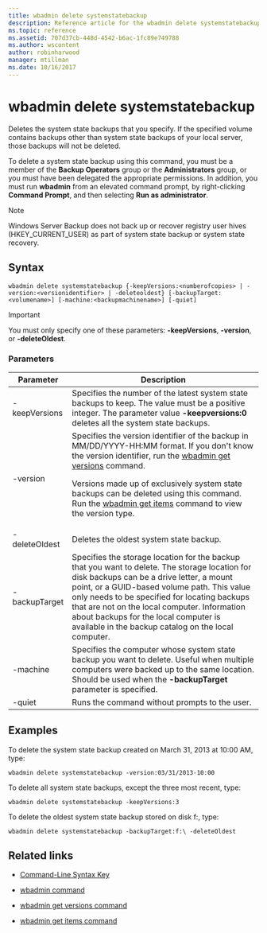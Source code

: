 ```yaml
---
title: wbadmin delete systemstatebackup
description: Reference article for the wbadmin delete systemstatebackup command, which deletes the system state backups that you specify.
ms.topic: reference
ms.assetid: 707d37cb-448d-4542-b6ac-1fc89e749788
ms.author: wscontent
author: robinharwood
manager: mtillman
ms.date: 10/16/2017
---
```


# wbadmin delete systemstatebackup

Deletes the system state backups that you specify. If the specified volume contains backups other than system state backups of your local server, those backups will not be deleted.

To delete a system state backup using this command, you must be a member of the **Backup Operators** group or the **Administrators** group, or you must have been delegated the appropriate permissions. In addition, you must run **wbadmin** from an elevated command prompt, by right-clicking **Command Prompt**, and then selecting **Run as administrator**.

> [!NOTE]
> Windows Server Backup does not back up or recover registry user hives (HKEY_CURRENT_USER) as part of system state backup or system state recovery.

## Syntax

```
wbadmin delete systemstatebackup {-keepVersions:<numberofcopies> | -version:<versionidentifier> | -deleteoldest} [-backupTarget:<volumename>] [-machine:<backupmachinename>] [-quiet]
```

> [!IMPORTANT]
> You must only specify one of these parameters: **-keepVersions**, **-version**, or **-deleteOldest**.

### Parameters

| Parameter | Description |
|--|--|
| -keepVersions | Specifies the number of the latest system state backups to keep. The value must be a positive integer. The parameter value **-keepversions:0** deletes all the system state backups. |
| -version | Specifies the version identifier of the backup in MM/DD/YYYY-HH:MM format. If you don't know the version identifier, run the [wbadmin get versions](wbadmin-get-versions.md) command.<p>Versions made up of exclusively system state backups can be deleted using this command. Run the [wbadmin get items](wbadmin-get-items.md) command to view the version type. |
| -deleteOldest | Deletes the oldest system state backup. |
| -backupTarget | Specifies the storage location for the backup that you want to delete. The storage location for disk backups can be a drive letter, a mount point, or a GUID-based volume path. This value only needs to be specified for locating backups that are not on the local computer. Information about backups for the local computer is available in the backup catalog on the local computer. |
| -machine | Specifies the computer whose system state backup you want to delete. Useful when multiple computers were backed up to the same location. Should be used when the **-backupTarget** parameter is specified. |
| -quiet | Runs the command without prompts to the user. |

## Examples

To delete the system state backup created on March 31, 2013 at 10:00 AM, type:

```
wbadmin delete systemstatebackup -version:03/31/2013-10:00
```

To delete all system state backups, except the three most recent, type:

```
wbadmin delete systemstatebackup -keepVersions:3
```

To delete the oldest system state backup stored on disk f:, type:

```
wbadmin delete systemstatebackup -backupTarget:f:\ -deleteOldest
```

## Related links

- [Command-Line Syntax Key](command-line-syntax-key.md)

- [wbadmin command](wbadmin.md)

- [wbadmin get versions command](wbadmin-get-versions.md)

- [wbadmin get items command](wbadmin-get-items.md)
